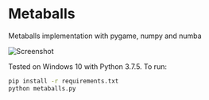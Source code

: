 # Metaballs

Metaballs implementation with pygame, numpy and numba

![Screenshot](https://user-images.githubusercontent.com/4660466/72617862-b7ff7200-395b-11ea-8a10-403847201a1d.png)

Tested on Windows 10 with Python 3.7.5. To run:

```bash
pip install -r requirements.txt
python metaballs.py
```
